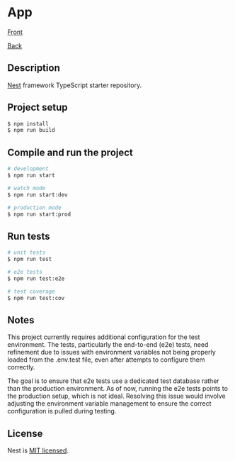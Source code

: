 # App

[Front](https://ecommerce-gmi-front-nyas0zb6a-orzechovskis-projects.vercel.app/)

[Back](https://ecommerce-gmi-api.vercel.app/)

## Description

[Nest](https://github.com/nestjs/nest) framework TypeScript starter repository.

## Project setup

```bash
$ npm install
$ npm run build
```

## Compile and run the project

```bash
# development
$ npm run start

# watch mode
$ npm run start:dev

# production mode
$ npm run start:prod
```

## Run tests

```bash
# unit tests
$ npm run test

# e2e tests
$ npm run test:e2e

# test coverage
$ npm run test:cov
```

## Notes

This project currently requires additional configuration for the test environment. The tests, particularly the end-to-end (e2e) tests, need refinement due to issues with environment variables not being properly loaded from the .env.test file, even after attempts to configure them correctly.

The goal is to ensure that e2e tests use a dedicated test database rather than the production environment. As of now, running the e2e tests points to the production setup, which is not ideal. Resolving this issue would involve adjusting the environment variable management to ensure the correct configuration is pulled during testing.

## License

Nest is [MIT licensed](https://github.com/nestjs/nest/blob/master/LICENSE).
